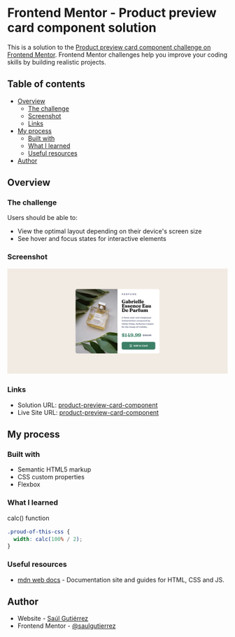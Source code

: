 # Frontend Mentor - Product preview card component solution

This is a solution to the [Product preview card component challenge on Frontend Mentor](https://www.frontendmentor.io/challenges/product-preview-card-component-GO7UmttRfa). Frontend Mentor challenges help you improve your coding skills by building realistic projects. 

## Table of contents

- [Overview](#overview)
  - [The challenge](#the-challenge)
  - [Screenshot](#screenshot)
  - [Links](#links)
- [My process](#my-process)
  - [Built with](#built-with)
  - [What I learned](#what-i-learned)
  - [Useful resources](#useful-resources)
- [Author](#author)

## Overview

### The challenge

Users should be able to:

- View the optimal layout depending on their device's screen size
- See hover and focus states for interactive elements

### Screenshot

![](./screenshot.png)

### Links

- Solution URL: [product-preview-card-component](https://github.com/saulgutierrez/product-preview-card-component-main)
- Live Site URL: [product-preview-card-component](https://celebrated-kitten-f9acc9.netlify.app/)

## My process

### Built with

- Semantic HTML5 markup
- CSS custom properties
- Flexbox

### What I learned

calc() function

```css
.proud-of-this-css {
  width: calc(100% / 2);
}
```

### Useful resources

- [mdn web docs](https://developer.mozilla.org/en-US/docs/Web/CSS) - Documentation site and guides for HTML, CSS and JS.

## Author

- Website - [Saúl Gutiérrez](https://sauladai.netlify.app)
- Frontend Mentor - [@saulgutierrez](https://www.frontendmentor.io/profile/saulgutierrez)
